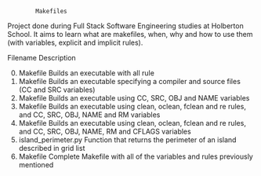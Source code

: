             Makefiles
Project done during Full Stack Software Engineering studies at Holberton School. It aims to learn what are makefiles, when, why and how to use them (with variables, explicit and implicit rules).

Filename	Description

0. Makefile	Builds an executable with all rule
1. Makefile	Builds an executable specifying a compiler and source files (CC and SRC variables)
2. Makefile	Builds an executable using CC, SRC, OBJ and NAME variables
3. Makefile	Builds an executable using clean, oclean, fclean and re rules, and CC, SRC, OBJ, NAME and RM variables
4. Makefile	Builds an executable using clean, oclean, fclean and re rules, and CC, SRC, OBJ, NAME, RM and CFLAGS variables
5. island_perimeter.py	Function that returns the perimeter of an island described in grid list
100. Makefile	Complete Makefile with all of the variables and rules previously mentioned
